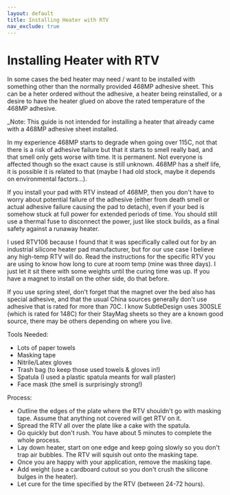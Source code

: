 ```yaml
---
layout: default
title: Installing Heater with RTV	
nav_exclude: true
---
```


# Installing Heater with RTV

In some cases the bed heater may need / want to be installed with something other than the normally provided 468MP adhesive sheet.  This can be a heter ordered without the adhesive, a heater being reinstalled, or a desire to have the heater glued on above the rated temperature of the 468MP adhesive.

_Note:  This guide is not intended for installing a heater that already came with a 468MP adhesive sheet installed.

In my experience 468MP starts to degrade when going over 115C, not that there is a risk of adhesive failure but that it starts to smell really bad, and that smell only gets worse with time. It is permanent. Not everyone is affected though so the exact cause is still unknown. 468MP has a shelf life, it is possible it is related to that (maybe I had old stock, maybe it depends on environmental factors...).

If you install your pad with RTV instead of 468MP, then you don't have to worry about potential failure of the adhesive (either from death smell or actual adhesive failure causing the pad to detach), even if your bed is somehow stuck at full power for extended periods of time. You should still use a thermal fuse to disconnect the power, just like stock builds, as a final safety against a runaway heater.

I used RTV106 because I found that it was specifically called out for by an industrial silicone heater pad manufacturer, but for our use case I believe any high-temp RTV will do.  Read the instructions for the specific RTV you are using to know how long to cure at room temp (mine was three days). I just let it sit there with some weights until the curing time was up. If you have a magnet to install on the other side, do that before.

If you use spring steel, don't forget that the magnet over the bed also has special adhesive, and that the usual China sources generally don't use adhesive that is rated for more than 70C. I know SubtleDesign uses 300SLE (which is rated for 148C) for their StayMag sheets so they are a known good source, there may be others depending on where you live.

Tools Needed:
- Lots of paper towels
- Masking tape
- Nitrile/Latex gloves
- Trash bag (to keep those used towels & gloves in!)
- Spatula (I used a plastic spatula meants for wall plaster)
- Face mask (the smell is surprisingly strong!)

Process:
- Outline the edges of the plate where the RTV shouldn't go with masking tape. Assume that anything not covered will get RTV on it.
- Spread the RTV all over the plate like a cake with the spatula.
- Go quickly but don't rush. You have about 5 minutes to complete the whole process.
- Lay down heater, start on one edge and keep going slowly so you don't trap air bubbles. The RTV will squish out onto the masking tape.
- Once you are happy with your application, remove the masking tape.
- Add weight (use a cardboard cutout so you don't crush the silicone bulges in the heater).
- Let cure for the time specified by the RTV (between 24-72 hours).
